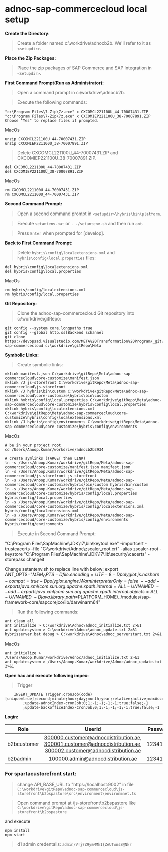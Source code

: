 # adnoc-sap-commercecloud local setup

**Create the Directory**:
>Create a folder named c:\workdrive\adnocb2b. We'll refer to it as `<setupdir>`.

**Place the Zip Packages:**
>Place the zip packages of SAP Commerce and SAP Integration in `<setupdir>`.

**First Command Prompt(Run as Administrator):**

>Open a command prompt in c:\workdrive\adnocb2b.

>Execute the following commands:

```
"c:\Program Files\7-Zip\7z.exe" x CXCOMCL221100U_44-70007431.ZIP
"c:\Program Files\7-Zip\7z.exe" x CXCOMIEP221100U_38-70007891.ZIP
Choose "Yes" to replace files if prompted.
```
MacOs
```
unzip CXCOMCL221100U_44-70007431.ZIP
unzip CXCOMIEP221100U_38-70007891.ZIP
```

>Delete CXCOMCL221100U_44-70007431.ZIP and CXCOMIEP221100U_38-70007891.ZIP.
```
del CXCOMCL221100U_44-70007431.ZIP
del CXCOMIEP221100U_38-70007891.ZIP
```

MacOs
```
rm CXCOMCL221100U_44-70007431.ZIP
rm CXCOMCL221100U_44-70007431.ZIP
```

**Second Command Prompt:**

>Open a second command prompt in `<setupdir>\hybris\bin\platform`.

>Execute `setantenv.bat` or `. ./setantenv.sh` and then run `ant`.

>Press `Enter` when prompted for [develop].

**Back to First Command Prompt:**

>Delete `hybris\config\localextensions.xml` and `hybris\config\local.properties` files:
```
del hybris\config\localextensions.xml
del hybris\config\local.properties
```

MacOs
```
rm hybris/config/localextensions.xml
rm hybris/config/local.properties
```

**Git Repository:**
>Clone the adnoc-sap-commercecloud Git repository into c:\workdrive\gitRepo:
```
git config --system core.longpaths true
git config --global http.sslBackend schannel
git clone https://devopsad.visualstudio.com/META%20Transformation%20Program/_git/META%20adnoc-sap-commercecloud c:\workdrive\gitRepo\Meta
```
**Symbolic Links:**

>Create symbolic links:
```
mklink manifest.json C:\workdrive\gitRepo\Meta\adnoc-sap-commercecloud\core-customize\manifest.json
mklink /J js-storefront C:\workdrive\gitRepo\Meta\adnoc-sap-commercecloud\js-storefront
mklink /J hybris\bin\custom C:\workdrive\gitRepo\Meta\adnoc-sap-commercecloud\core-customize\hybris\bin\custom
mklink hybris\config\local.properties C:\workdrive\gitRepo\Meta\adnoc-sap-commercecloud\core-customize\hybris\config\local.properties
mklink hybris\config\localextensions.xml C:\workdrive\gitRepo\Meta\adnoc-sap-commercecloud\core-customize\hybris\config\localextensions.xml
mklink /J hybris\config\environments C:\workdrive\gitRepo\Meta\adnoc-sap-commercecloud\core-customize\hybris\config\environments
```

MacOs
```
# be in your project root
cd /Users/Anoop.Kumar/workdrive/adnocb2b3934

# create symlinks (TARGET then LINK)
ln -s /Users/Anoop.Kumar/workdrive/gitRepo/Meta/adnoc-sap-commercecloud/core-customize/manifest.json manifest.json
ln -s /Users/Anoop.Kumar/workdrive/gitRepo/Meta/adnoc-sap-commercecloud/js-storefront js-storefront
ln -s /Users/Anoop.Kumar/workdrive/gitRepo/Meta/adnoc-sap-commercecloud/core-customize/hybris/bin/custom hybris/bin/custom
ln -s /Users/Anoop.Kumar/workdrive/gitRepo/Meta/adnoc-sap-commercecloud/core-customize/hybris/config/local.properties hybris/config/local.properties
ln -s /Users/Anoop.Kumar/workdrive/gitRepo/Meta/adnoc-sap-commercecloud/core-customize/hybris/config/localextensions.xml hybris/config/localextensions.xml
ln -s /Users/Anoop.Kumar/workdrive/gitRepo/Meta/adnoc-sap-commercecloud/core-customize/hybris/config/environments hybris/config/environments
```

>Execute in Second Command Prompt:

"C:\Program Files\SapMachine\JDK\17\bin\keytool.exe" -importcert -trustcacerts -file "C:\workdrive\Adnoc\zscaler_root.crt" -alias zscaler-root -keystore "C:\Program Files\SapMachine\JDK\17\lib\security\cacerts" -storepass changeit

Change setantenv.sh to replace line with below:
export ANT_OPTS="$MEM_OPTS -Dfile.encoding=UTF-8 -Dpolyglot.js.nashorn-compat=true -Dpolyglot.engine.WarnInterpreterOnly=false \
--add-exports java.xml/com.sun.org.apache.xpath.internal=ALL-UNNAMED \
--add-exports java.xml/com.sun.org.apache.xpath.internal.objects=ALL-UNNAMED \
-Djava.library.path=$PLATFORM_HOME/../modules/sap-framework-core/sapcorejco/lib/darwinarm64"



>Run the following commands:
```
ant clean all
ant initialize > C:\workdrive\Adnoc\adnoc_initialize.txt 2>&1
ant updatesystem > C:\workdrive\Adnoc\adnoc_update.txt 2>&1
hybrisserver.bat debug > C:\workdrive\Adnoc\adnoc_serverstart.txt 2>&1
```

MacOs
```
ant initialize > /Users/Anoop.Kumar/workdrive/Adnoc/adnoc_initialize.txt 2>&1
ant updatesystem > /Users/Anoop.Kumar/workdrive/Adnoc/adnoc_update.txt 2>&1
```

**Open hac and execute following impex:**

>Trigger
```
	INSERT_UPDATE Trigger;cronJob(code)[unique=true];second;minute;hour;day;month;year;relative;active;maxAcceptableDelay
		;update-adnocIndex-cronJob;0;1;-1;-1;-1;-1;true;false;-1
		;update-backofficeIndex-CronJob;0;1;-1;-1;-1;-1;true;false;-1
```

**Login:**

| Role  						|                                                                        UserId 						                                                                         | Password |
| ------------- |:------------------------------------------------------------------------------------------------------------------------------------------------------------:| ------------- |
| b2bcustomer      			|                       300000.customer@adnocdistribution.ae, 300001.customer@adnocdistribution.ae, 300002.customer@adnocdistribution.ae                       | 12341234 |
| b2badmin      				|                                                            100000.admin@adnocdistribution.ae     	                                                            | 12341234 |

### For spartacustorefront start:

>change API_BASE_URL to "https://localhost:9002" in file `C:\workdrive\gitRepo\adnoc-sap-commercecloud\js-storefront\b2bspastore\src\environment\environmnet.ts`

>Open command prompt at <setupdir>\js-storefront\b2bspastore like `C:\workdrive\gitRepo\adnoc-sap-commercecloud\js-storefront\b2bspastore`

and execute
```
npm install
npm start
```

>d1 admin credentails:
`admin/V!j7Z9y&MMk1{ZeUTwnsZ@Nkr`
